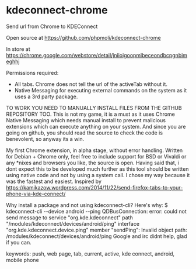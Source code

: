 # kdeconnect-chrome

Send url from Chrome to KDEConnect

Open source at https://github.com/phpmoli/kdeconnect-chrome

In store at https://chrome.google.com/webstore/detail/jniioigoopmlbeceondbcpgnbimeghhj

Permissions required:
- All tabs. Chrome does not tell the url of the activeTab without it.
- Native Messaging for executing external commands on the system as it uses a 3rd party package.

TO WORK YOU NEED TO MANUALLY INSTALL FILES FROM THE GITHUB REPOSITORY TOO.
This is not my game, it is a must as it uses Chrome Native Messaging which needs manual install to prevent malicious extensions which can execute anything on your system. And since you are going on github, you should read the source to check the code is benevolent, so anyway its a win.

My first Chrome extension, in alpha stage, without error handling. Written for Debian + Chrome only, feel free to include support for BSD or Vivaldi or any *nixes and browsers you like, the source is open.
Having said that, i dont expect this to be developed much further as this tool should be written using native code and not by using a system call. I chose my way because it was the fastest and easiest. Inspired by https://kamikazow.wordpress.com/2014/11/22/send-firefox-tabs-to-your-phone-via-kde-connect/

Why install a package and not using kdeconnect-cli? Here's why:
$ kdeconnect-cli --device android --ping
QDBusConnection: error: could not send message to service "org.kde.kdeconnect" path "/modules/kdeconnect/devices/android/ping" interface "org.kde.kdeconnect.device.ping" member "sendPing": Invalid object path: /modules/kdeconnect/devices/android/ping
Google and irc didnt help, glad if you can.

keywords: push, web page, tab, current, active, kde connect, android, mobile phone
